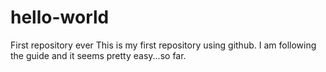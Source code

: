 # hello-world
First repository ever
This is my first repository using github. I am following the guide and it seems pretty easy...so far.
